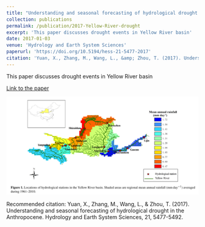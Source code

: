 ```yaml
---
title: "Understanding and seasonal forecasting of hydrological drought in the Anthropocene"
collection: publications
permalink: /publication/2017-Yellow-River-drought
excerpt: 'This paper discusses drought events in Yellow River basin'
date: 2017-01-03
venue: 'Hydrology and Earth System Sciences'
paperurl: 'https://doi.org/10.5194/hess-21-5477-2017'
citation: 'Yuan, X., Zhang, M., Wang, L., &amp; Zhou, T. (2017). Understanding and seasonal forecasting of hydrological drought in the Anthropocene. Hydrology and Earth System Sciences, 21, 5477-5492.'
---
```

This paper discusses drought events in Yellow River basin

[Link to the paper](https://doi.org/10.5194/hess-21-5477-2017)

![image](../images/papers/2017-Yellow-River-drought.png)

Recommended citation: Yuan, X., Zhang, M., Wang, L., & Zhou, T. (2017). Understanding and seasonal forecasting of hydrological drought in the Anthropocene. Hydrology and Earth System Sciences, 21, 5477-5492.